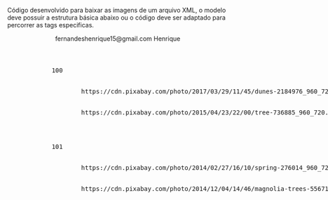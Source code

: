 Código desenvolvido para baixar as imagens de um arquivo XML, 
o modelo deve possuir a estrutura básica abaixo ou o código deve ser adaptado para percorrer as tags especificas.

<ListingDataFeed>
    <Header>
        <Email>fernandeshenrique15@gmail.com</Email>
        <ContactName>Henrique</ContactName>
    </Header>
    <Listings>
        <Listing>
            <ListingID>100</ListingID>
            <Media>
                <Item medium="image" caption="">
                    https://cdn.pixabay.com/photo/2017/03/29/11/45/dunes-2184976_960_720.jpg
                </Item>
                <Item medium="image" caption="">
                    https://cdn.pixabay.com/photo/2015/04/23/22/00/tree-736885_960_720.jpg
                </Item>
            </Media>
        </Listing>
        <Listing>
            <ListingID>101</ListingID>
            <Media>
                <Item medium="image" caption="">
                    https://cdn.pixabay.com/photo/2014/02/27/16/10/spring-276014_960_720.jpg
                </Item>
                <Item medium="image" caption="">
                    https://cdn.pixabay.com/photo/2014/12/04/14/46/magnolia-trees-556718_960_720.jpg
                </Item>
            </Media>
        </Listing>
    </Listings>
</ListingDataFeed>